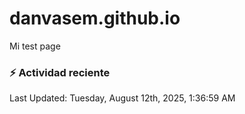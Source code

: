 # danvasem.github.io
Mi test page

### :zap: Actividad reciente
<!--RECENT_ACTIVITY:start-->
<!--RECENT_ACTIVITY:end-->

<!--RECENT_ACTIVITY:last_update-->
Last Updated: Tuesday, August 12th, 2025, 1:36:59 AM
<!--RECENT_ACTIVITY:last_update_end-->
